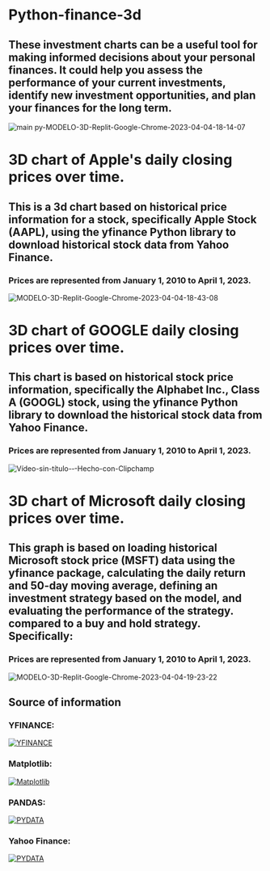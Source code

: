 # Python-finance-3d
## These investment charts can be a useful tool for making informed decisions about your personal finances. It could help you assess the performance of your current investments, identify new investment opportunities, and plan your finances for the long term.
![main py-MODELO-3D-Replit-Google-Chrome-2023-04-04-18-14-07](https://user-images.githubusercontent.com/110793035/229877664-70599fae-1353-4d10-b4f5-4dfdb5fad380.gif)

# 3D chart of Apple's daily closing prices over time.
## This is a 3d chart based on historical price information for a stock, specifically Apple Stock (AAPL), using the yfinance Python library to download historical stock data from Yahoo Finance.
### Prices are represented from January 1, 2010 to April 1, 2023.
![MODELO-3D-Replit-Google-Chrome-2023-04-04-18-43-08](https://user-images.githubusercontent.com/110793035/229879897-339fe5eb-a337-4702-8354-bcf2e2b2e4d0.gif)

# 3D chart of GOOGLE daily closing prices over time.
## This chart is based on historical stock price information, specifically the Alphabet Inc., Class A (GOOGL) stock, using the yfinance Python library to download the historical stock data from Yahoo Finance.
### Prices are represented from January 1, 2010 to April 1, 2023.
![Vídeo-sin-título-‐-Hecho-con-Clipchamp](https://user-images.githubusercontent.com/110793035/229881900-517253d8-d233-42fe-b588-c1763fe3a224.gif)

# 3D chart of Microsoft daily closing prices over time.
## This graph is based on loading historical Microsoft stock price (MSFT) data using the yfinance package, calculating the daily return and 50-day moving average, defining an investment strategy based on the model, and evaluating the performance of the strategy. compared to a buy and hold strategy. Specifically:
### Prices are represented from January 1, 2010 to April 1, 2023.
![MODELO-3D-Replit-Google-Chrome-2023-04-04-19-23-22](https://user-images.githubusercontent.com/110793035/229883495-6aabdde1-b68e-4219-8a9d-271d4ef5def1.gif)

## Source of information
### YFINANCE: 
[![YFINANCE](https://user-images.githubusercontent.com/90658763/229842951-932eb469-141b-4820-8413-f86af6977973.png)](https://pypi.org/project/yfinance/)
### Matplotlib:
[![Matplotlib](https://user-images.githubusercontent.com/110793035/229884160-02502cd8-68d6-4d76-9575-84e9281dae59.png)](https://matplotlib.org/)

### PANDAS: 
[![PYDATA](https://user-images.githubusercontent.com/90658763/229839391-d50843f8-bc95-4889-92bf-00240669ccc4.jpg)](https://pandas.pydata.org/)
### Yahoo Finance:
[![PYDATA](https://user-images.githubusercontent.com/90658763/229844045-da8933af-9820-456e-8374-a5268a699da8.png)](https://es.finance.yahoo.com/)

